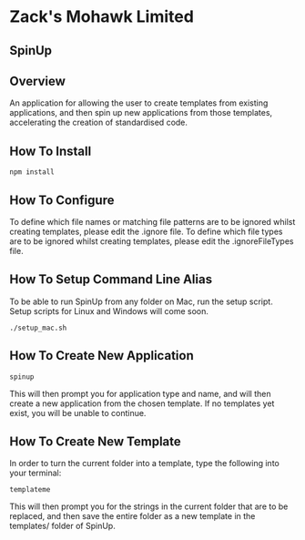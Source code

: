 # Zack's Mohawk Limited
## SpinUp

## Overview

An application for allowing the user to create templates from existing applications, and then spin up new applications from those templates, accelerating the creation of standardised code.

## How To Install

	npm install

## How To Configure

To define which file names or matching file patterns are to be ignored whilst creating templates, please edit the .ignore file.
To define which file types are to be ignored whilst creating templates, please edit the .ignoreFileTypes file.

## How To Setup Command Line Alias

To be able to run SpinUp from any folder on Mac, run the setup script. Setup scripts for Linux and Windows will come soon.

	./setup_mac.sh

## How To Create New Application

	spinup

This will then prompt you for application type and name, and will then create a new application from the chosen template. If no templates yet exist, you will be unable to continue.

## How To Create New Template

In order to turn the current folder into a template, type the following into your terminal:

	templateme

This will then prompt you for the strings in the current folder that are to be replaced, and then save the entire folder as a new template in the templates/ folder of SpinUp.